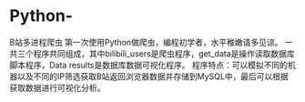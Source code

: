 # Python-
B站多进程爬虫
第一次使用Python做爬虫，编程初学者，水平稚嫩请多见谅。
一共三个程序共同组成，其中bilibili_users是爬虫程序，get_data是操作读取数据库脚本程序，Data results是数据库数据可视化程序。
程序特点：可以模拟不同的机器以及不同的IP筛选获取B站返回浏览器数据并存储到MySQL中，最后可以根据获取数据进行可视化分析。
